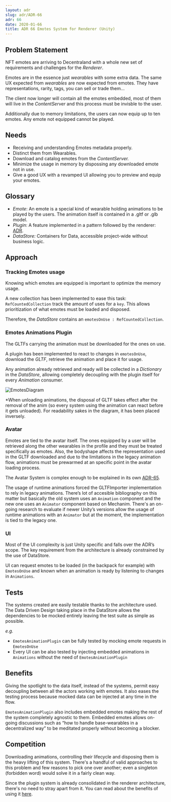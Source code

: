 ```yaml
---
layout: adr
slug: adr/ADR-66
adr: 66
date: 2020-01-66
title: ADR 66 Emotes System for Renderer (Unity)
---
```


## Problem Statement

NFT emotes are arriving to Decentraland with a whole new set of requirements and challenges for the _Renderer_.

Emotes are in the essence just _wearables_ with some extra data. The same UX expected from _wearables_ are now expected from emotes. They have representations, rarity, tags, you can sell or trade them...

The client now longer will contain all the emotes embedded, most of them will live in the _ContentServer_ and this process must be invisble to the user.

Additionally due to memory limitations, the users can now equip up to ten emotes. Any emote not equipped cannot be played.

## Needs

- Receiving and understanding Emotes metadata properly.
- Distinct them from Wearables.
- Download and catalog emotes from the _ContentServer._
- Minimize the usage in memory by dispossing any downloaded emote not in use.
- Give a good UX with a revamped UI allowing you to preview and equip your emotes.

## Glossary

- _Emote_: An emote is a special kind of wearable holding animations to be played by the users. The animation itself is contained in a .gltf or .glb model.
- _Plugin_: A feature implemented in a pattern followed by the renderer: [ADR](/adr/ADR-56).
- _DataStore:_ Containers for Data, accessible project-wide without business logic.

## Approach

### Tracking Emotes usage

Knowing which emotes are equipped is important to optimize the memory usage.

A new collection has been implemented to ease this task: `RefCountedCollection` track the amount of uses for a `key`. This allows prioritization of what emotes must be loaded and disposed.

Therefore, the _DataStore_ contains an `emotesOnUse : RefCountedCollection`.

### Emotes Animations Plugin

The GLTFs carrying the animation must be downloaded for the ones on use.

A plugin has been implemented to react to changes in `emotesOnUse`, download the _GLTF_, retrieve the animation and place it for usage.

Any animation already retrieved and ready will be collected in a _Dictionary_ in the _DataStore_, allowing completely decoupling with the plugin itself for every _Animation_ consumer.

![EmotesDiagram](resources/ADR-66/emotes-diagram.png)

\*When unloading animations, the disposal of GLTF takes effect after the removal of the anim (so every system using the animation can react before it gets unloaded). For readability sakes in the diagram, it has been placed inversely.

### Avatar

Emotes are tied to the avatar itself. The ones equipped by a user will be retrieved along the other wearables in the profile and they must be treated specifically as emotes. Also, the bodyshape affects the representation used in the GLTF downloaded and due to the limitations in the legacy animation flow, animations must be prewarmed at an specific point in the avatar loading process.

The Avatar System is complex enough to be explained in its own [ADR-65](/adr/ADR-65).

The usage of runtime animations forced the GLTFImporter implementation to rely in legacy animations. There’s lot of accesible bibliography on this matter but basically the old system uses an `Animation` component and the new one uses an `Animator` component based on Mechanim. There's an on-going research to evaluate if newer Unity’s versions allow the usage of runtime animations with an `Animator` but at the moment, the implementation is tied to the legacy one.

### UI

Most of the UI complexity is just Unity specific and falls over the ADR’s scope. The key requirement from the architecture is already constrained by the use of DataStore.

UI can request emotes to be loaded (in the backpack for example) with `EmotesOnUse` and known when an animation is ready by listening to changes in `Animations`.

## Tests

The systems created are easily testable thanks to the architecture used. The Data Driven Design taking place in the DataStore allows the dependencies to be mocked entirely leaving the test suite as simple as possible.

_e.g._

- `EmotesAnimationPlugin` can be fully tested by mocking emote requests in `EmotesOnUse`
- Every UI can be also tested by injecting embedded animations in `Animations` without the need of `EmotesAnimationPlugin`

## Benefits

Giving the spotlight to the data itself, instead of the systems, permit easy decoupling between all the actors working with emotes. It also eases the testing process because mocked data can be injected at any time in the flow.

`EmotesAnimationPlugin` also includes embedded emotes making the rest of the system completely agnostic to them. Embedded emotes allows on-going discussions such as “how to handle base-wearables in a decentralized way” to be meditated properly without becoming a blocker.

## Competition

Downloading animations, controlling their lifecycle and disposing them is the heavy lifting of this system. There's a handful of valid approaches to this problem and few reasons to pick one over another; even a singleton (forbidden word) would solve it in a fairly clean way.

Since the plugin system is already consolidated in the renderer architecture, there's no need to stray apart from it. You can read about the benefits of using it
[here](/adr/ADR-56).
